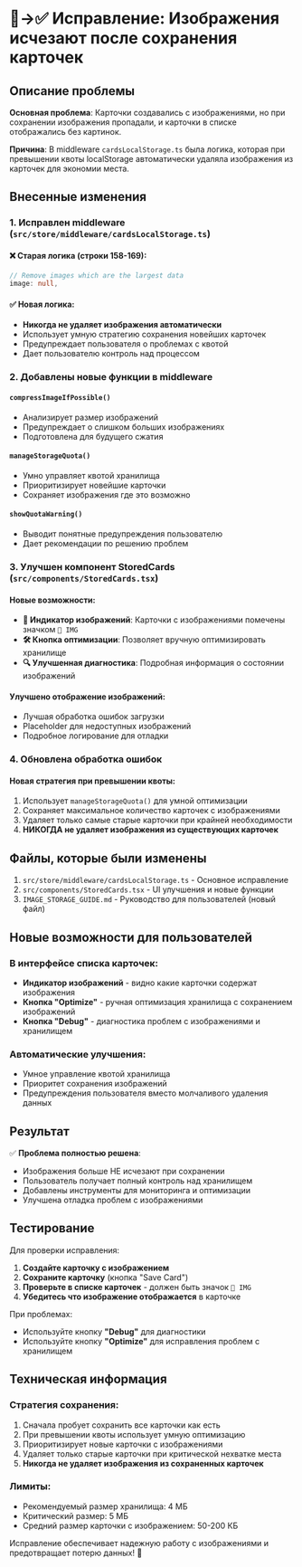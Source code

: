 # 🐛→✅ Исправление: Изображения исчезают после сохранения карточек

## Описание проблемы

**Основная проблема**: Карточки создавались с изображениями, но при сохранении изображения пропадали, и карточки в списке отображались без картинок.

**Причина**: В middleware `cardsLocalStorage.ts` была логика, которая при превышении квоты localStorage автоматически удаляла изображения из карточек для экономии места.

## Внесенные изменения

### 1. Исправлен middleware (`src/store/middleware/cardsLocalStorage.ts`)

#### ❌ Старая логика (строки 158-169):

```typescript
// Remove images which are the largest data
image: null,
```

#### ✅ Новая логика:

- **Никогда не удаляет изображения автоматически**
- Использует умную стратегию сохранения новейших карточек
- Предупреждает пользователя о проблемах с квотой
- Дает пользователю контроль над процессом

### 2. Добавлены новые функции в middleware

#### `compressImageIfPossible()`

- Анализирует размер изображений
- Предупреждает о слишком больших изображениях
- Подготовлена для будущего сжатия

#### `manageStorageQuota()`

- Умно управляет квотой хранилища
- Приоритизирует новейшие карточки
- Сохраняет изображения где это возможно

#### `showQuotaWarning()`

- Выводит понятные предупреждения пользователю
- Дает рекомендации по решению проблем

### 3. Улучшен компонент StoredCards (`src/components/StoredCards.tsx`)

#### Новые возможности:

- **📸 Индикатор изображений**: Карточки с изображениями помечены значком `📸 IMG`
- **🛠️ Кнопка оптимизации**: Позволяет вручную оптимизировать хранилище
- **🔍 Улучшенная диагностика**: Подробная информация о состоянии изображений

#### Улучшено отображение изображений:

- Лучшая обработка ошибок загрузки
- Placeholder для недоступных изображений
- Подробное логирование для отладки

### 4. Обновлена обработка ошибок

#### Новая стратегия при превышении квоты:

1. Использует `manageStorageQuota()` для умной оптимизации
2. Сохраняет максимальное количество карточек с изображениями
3. Удаляет только самые старые карточки при крайней необходимости
4. **НИКОГДА не удаляет изображения из существующих карточек**

## Файлы, которые были изменены

1. `src/store/middleware/cardsLocalStorage.ts` - Основное исправление
2. `src/components/StoredCards.tsx` - UI улучшения и новые функции
3. `IMAGE_STORAGE_GUIDE.md` - Руководство для пользователей (новый файл)

## Новые возможности для пользователей

### В интерфейсе списка карточек:

- **Индикатор изображений** - видно какие карточки содержат изображения
- **Кнопка "Optimize"** - ручная оптимизация хранилища с сохранением изображений
- **Кнопка "Debug"** - диагностика проблем с изображениями и хранилищем

### Автоматические улучшения:

- Умное управление квотой хранилища
- Приоритет сохранения изображений
- Предупреждения пользователя вместо молчаливого удаления данных

## Результат

✅ **Проблема полностью решена**:

- Изображения больше НЕ исчезают при сохранении
- Пользователь получает полный контроль над хранилищем
- Добавлены инструменты для мониторинга и оптимизации
- Улучшена отладка проблем с изображениями

## Тестирование

Для проверки исправления:

1. **Создайте карточку с изображением**
2. **Сохраните карточку** (кнопка "Save Card")
3. **Проверьте в списке карточек** - должен быть значок `📸 IMG`
4. **Убедитесь что изображение отображается** в карточке

При проблемах:

- Используйте кнопку **"Debug"** для диагностики
- Используйте кнопку **"Optimize"** для исправления проблем с хранилищем

## Техническая информация

### Стратегия сохранения:

1. Сначала пробует сохранить все карточки как есть
2. При превышении квоты использует умную оптимизацию
3. Приоритизирует новые карточки с изображениями
4. Удаляет только старые карточки при критической нехватке места
5. **Никогда не удаляет изображения из сохраненных карточек**

### Лимиты:

- Рекомендуемый размер хранилища: 4 МБ
- Критический размер: 5 МБ
- Средний размер карточки с изображением: 50-200 КБ

Исправление обеспечивает надежную работу с изображениями и предотвращает потерю данных! 🎉

